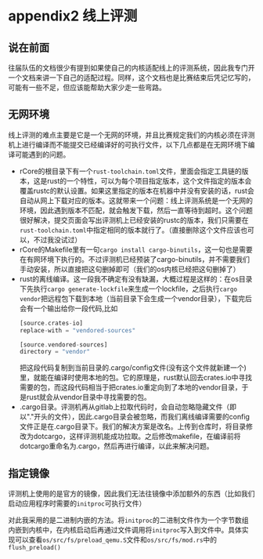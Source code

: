 # appendix2 线上评测

## 说在前面

往届队伍的文档很少有提到如果使自己的内核适配线上的评测系统，因此我专门开一个文档来讲一下自己的适配过程。同样，这个文档也是比赛结束后凭记忆写的，可能有一些不足，但应该能帮助大家少走一些弯路。


## 无网环境


线上评测的难点主要是它是一个无网的环境，并且比赛规定我们的内核必须在评测机上进行编译而不能提交已经编译好的可执行文件，以下几点都是在无网环境下编译可能遇到的问题。

- rCore的根目录下有一个`rust-toolchain.toml`文件，里面会指定工具链的版本，这是rust的一个特性，可以为每个项目指定版本，这个文件指定的版本会覆盖rustc的默认设置。如果这里指定的版本在机器中并没有安装的话，rust会自动从网上下载对应的版本。这就带来一个问题：线上评测系统是一个无网的环境，因此遇到版本不匹配，就会触发下载，然后一直等待到超时。这个问题很好解决，提交页面会写出评测机上已经安装的rustc的版本，我们只需要在`rust-toolchain.toml`中指定相同的版本就行了。（直接删除这个文件应该也可以，不过我没试过）
- rCore的Makefile里有一句`cargo install cargo-binutils`，这一句也是需要在有网环境下执行的。不过评测机已经预装了cargo-binutils，并不需要我们手动安装，所以直接把这句删掉即可（我们的os内核已经把这句删掉了）
- rust的离线编译。这一段我不确定有没有缺漏，大概过程是这样的：在os目录下先执行`cargo generate-lockfile`来生成一个lockfile，之后执行`cargo vendor`把远程包下载到本地（当前目录下会生成一个vendor目录），下载完后会有一个输出给你一段代码,比如
    ```Rust
    [source.crates-io]
    replace-with = "vendored-sources"

    [source.vendored-sources]
    directory = "vendor"
    ```
    把这段代码复制到当前目录的.cargo/config文件(没有这个文件就新建一个)里，就能在编译时使用本地的包。它的原理是，rust默认回去crates.io中寻找需要的包，而这段代码相当于把crates.io重定向到了本地的vendor目录，于是rust就会从vendor目录中寻找需要的包。
- .cargo目录。评测机再从gitlab上拉取代码时，会自动忽略隐藏文件（即以"."开头的文件），因此.cargo目录会被忽略，而我们离线编译需要的config文件正是在.cargo目录下。我们的解决方案是改名。上传到仓库时，将目录修改为dotcargo，这样评测机能成功拉取。之后修改makefile，在编译前将dotcargo重命名为.cargo，然后再进行编译，以此来解决问题。

## 指定镜像

评测机上使用的是官方的镜像，因此我们无法往镜像中添加额外的东西（比如我们启动应用程序时需要的`initproc`可执行文件）

对此我采用的是二进制内嵌的方法。将`initproc`的二进制文件作为一个字节数组内嵌到内核中，在内核启动后再通过文件调用将`initproc`写入到文件中。具体实现可以查看`os/src/fs/preload_qemu.S`文件和`os/src/fs/mod.rs`中的`flush_preload()`